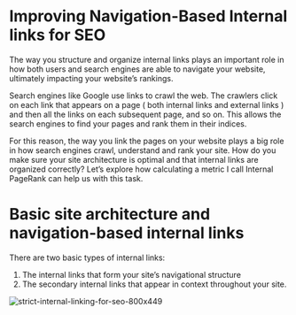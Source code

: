 # Improving Navigation-Based Internal links for SEO  

The way you structure and organize internal links plays an important role in how both users and search engines are able to navigate your website, ultimately impacting your website’s rankings.

Search engines like Google use links to crawl the web. The crawlers click on each link that appears on a page ( both internal links and external links ) and then all the links on each subsequent page, and so on. This allows the search engines to find your pages and rank them in their indices.

For this reason, the way you link the pages on your website plays a big role in how search engines crawl, understand and rank your site. How do you make sure your site architecture is optimal and that internal links are organized correctly? Let’s explore how calculating a metric I call Internal PageRank can help us with this task.

# Basic site architecture and navigation-based internal links 

There are two basic types of internal links: 
1. The internal links that form your site’s navigational structure 
2. The secondary internal links that appear in context throughout your site.

![strict-internal-linking-for-seo-800x449](https://cloud.githubusercontent.com/assets/4533327/24578475/ae414334-16e9-11e7-8168-f4e8f5289e78.png)



